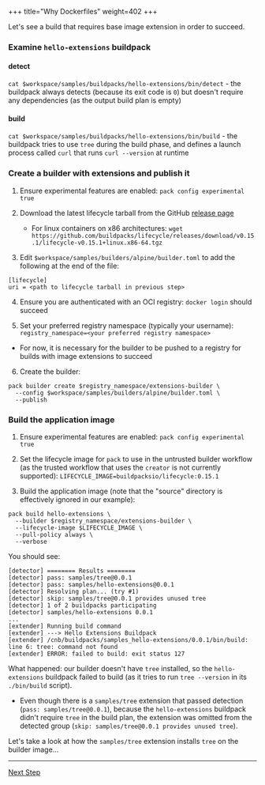 +++
title="Why Dockerfiles"
weight=402
+++

Let's see a build that requires base image extension in order to succeed.

### Examine `hello-extensions` buildpack

#### detect

`cat $workspace/samples/buildpacks/hello-extensions/bin/detect` - the buildpack always detects (because its exit code is `0`)
but doesn't require any dependencies (as the output build plan is empty)

#### build

`cat $workspace/samples/buildpacks/hello-extensions/bin/build` - the buildpack tries to use `tree` during the build
phase, and defines a launch process called `curl` that runs `curl --version` at runtime

### Create a builder with extensions and publish it

1. Ensure experimental features are enabled: `pack config experimental true`

2. Download the latest lifecycle tarball from the GitHub [release page](https://github.com/buildpacks/lifecycle/releases/tag/v0.15.1)
   * For linux containers on x86 architectures: `wget https://github.com/buildpacks/lifecycle/releases/download/v0.15.1/lifecycle-v0.15.1+linux.x86-64.tgz`

3. Edit `$workspace/samples/builders/alpine/builder.toml` to add the following at the end of the file:

```
[lifecycle]
uri = <path to lifecycle tarball in previous step>
```

4. Ensure you are authenticated with an OCI registry: `docker login` should succeed

5. Set your preferred registry namespace (typically your username): `registry_namespace=<your preferred registry namespace>`
  * For now, it is necessary for the builder to be pushed to a registry for builds with image extensions to succeed

6. Create the builder:

```
pack builder create $registry_namespace/extensions-builder \
  --config $workspace/samples/builders/alpine/builder.toml \
  --publish
```

### Build the application image

1. Ensure experimental features are enabled: `pack config experimental true`

2. Set the lifecycle image for `pack` to use in the untrusted builder workflow (as the trusted workflow that uses
   the `creator` is not currently supported): `LIFECYCLE_IMAGE=buildpacksio/lifecycle:0.15.1`

3. Build the application image (note that the "source" directory is effectively ignored in our example):

```
pack build hello-extensions \
  --builder $registry_namespace/extensions-builder \
  --lifecycle-image $LIFECYCLE_IMAGE \
  --pull-policy always \
  --verbose
```

You should see:

```
[detector] ======== Results ========
[detector] pass: samples/tree@0.0.1
[detector] pass: samples/hello-extensions@0.0.1
[detector] Resolving plan... (try #1)
[detector] skip: samples/tree@0.0.1 provides unused tree
[detector] 1 of 2 buildpacks participating
[detector] samples/hello-extensions 0.0.1
...
[extender] Running build command
[extender] ---> Hello Extensions Buildpack
[extender] /cnb/buildpacks/samples_hello-extensions/0.0.1/bin/build: line 6: tree: command not found
[extender] ERROR: failed to build: exit status 127
```

What happened: our builder doesn't have `tree` installed, so the `hello-extensions` buildpack failed to build (as it
tries to run `tree --version` in its `./bin/build` script).

* Even though there is a `samples/tree` extension that passed detection (`pass: samples/tree@0.0.1`), because
  the `hello-extensions` buildpack didn't require `tree` in the build plan, the extension was omitted from the detected
  group (`skip: samples/tree@0.0.1 provides unused tree`).

Let's take a look at how the `samples/tree` extension installs `tree` on the builder image...

<!--+ if false+-->
---

<a href="/docs/extension-author-guide/create-extension/building-blocks-extension" class="button bg-pink">Next Step</a>
<!--+ end +-->
